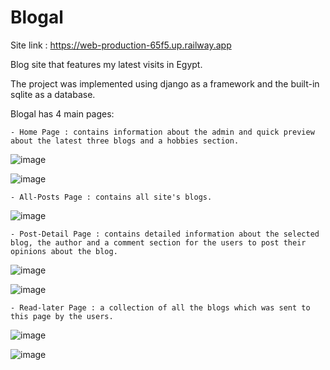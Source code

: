 # Blogal

Site link : https://web-production-65f5.up.railway.app

Blog site that features my latest visits in Egypt. 

The project was implemented using django as a framework and the built-in sqlite as a database.

Blogal has 4 main pages:
    
    - Home Page : contains information about the admin and quick preview about the latest three blogs and a hobbies section.
    
   ![image](https://user-images.githubusercontent.com/47431372/226134999-a61c6145-203f-4afe-bcc4-6308ce864138.png)


   ![image](https://user-images.githubusercontent.com/47431372/226135015-2f66767f-be9a-44ea-9808-538719529059.png)

    - All-Posts Page : contains all site's blogs.
    
   ![image](https://user-images.githubusercontent.com/47431372/226134977-9c31e6ba-3eaa-4e65-9a8f-8c1bbe6b2ad9.png)

    
    - Post-Detail Page : contains detailed information about the selected blog, the author and a comment section for the users to post their opinions about the blog.
    
    
   ![image](https://user-images.githubusercontent.com/47431372/226135058-b68637d5-1834-427b-9897-6de15ecadf3d.png)
    
    
    
   ![image](https://user-images.githubusercontent.com/47431372/226135079-3db65ef1-c89b-4bd8-a903-f931a990c276.png)

    
    
    - Read-later Page : a collection of all the blogs which was sent to this page by the users.
    
    
        
   ![image](https://user-images.githubusercontent.com/47431372/226135173-024a0ac2-3f59-4c35-aa0d-415324a64107.png)

        
   ![image](https://user-images.githubusercontent.com/47431372/226135182-65cbab10-db34-4e7a-a386-e77e0341861f.png)
